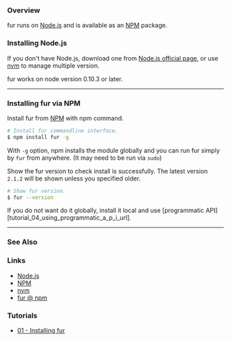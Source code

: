 ### Overview

fur runs on [Node.js][nodejs_url] and is available as an [NPM][npm_url] package.

### Installing Node.js

If you don't have Node.js, download one from [Node.js official page][nodejs_download_url], or use [nvm][nvm_url] to manage multiple version.

fur works on node version 0.10.3 or later.

___


### Installing fur via NPM

Install fur from [NPM][npm_url] with npm command.

```bash
# Install fur commandline interface.
$ npm install fur -g
```

With `-g` option, npm installs the module globally and you can run fur simply by `fur` from anywhere.
(It may need to be run via `sudo`)

Show the fur version to check install is successfully.
The latest version `2.1.2` will be shown unless you specified older.

```bash
# Show fur version.
$ fur --version
```

If you do not want do it globally, install it local and use [programmatic API][tutorial_04_using_programmatic_a_p_i_url].

___

### See Also

<!-- See also start -->



<!-- See also end -->

### Links

+ [Node.js][nodejs_url]
+ [NPM][npm_url]
+ [nvm][nvm_url]
+ [fur @ npm][my_npm_url]


### Tutorials

<!-- Tutorials start -->

+ [01 - Installing fur][tutorial_01_installing_fur_url]

<!-- Tutorials end -->


<!-- URLs start -->

[nodejs_url]: http://nodejs.org/
[nodejs_download_url]: https://nodejs.org/download/
[npm_url]: https://www.npmjs.com/
[nvm_url]: https://github.com/creationix/nvm
[my_npm_url]: http://www.npmjs.org/package/fur
[my_apiguide_url]: http://okunishinishi.github.io/fur/apiguide/
[tutorial_01_installing_fur_url]: 01%20-%20Installing%20fur.md

<!-- URLs end -->